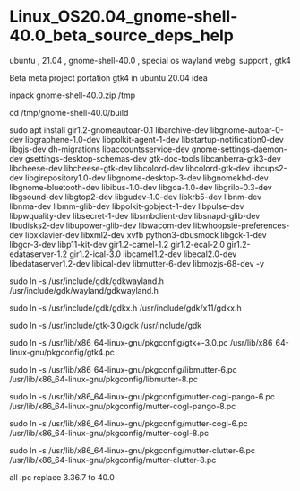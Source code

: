 # Linux_OS20.04_gnome-shell-40.0_beta_source_deps_help
ubuntu , 21.04 , gnome-shell-40.0 , special os wayland webgl support , gtk4

Beta meta project portation gtk4 in ubuntu 20.04 idea

inpack gnome-shell-40.0.zip /tmp

cd /tmp/gnome-shell-40.0/build

sudo apt install gir1.2-gnomeautoar-0.1 libarchive-dev libgnome-autoar-0-dev libgraphene-1.0-dev libpolkit-agent-1-dev libstartup-notification0-dev libgjs-dev dh-migrations libaccountsservice-dev gnome-settings-daemon-dev gsettings-desktop-schemas-dev gtk-doc-tools libcanberra-gtk3-dev libcheese-dev libcheese-gtk-dev libcolord-dev libcolord-gtk-dev libcups2-dev libgirepository1.0-dev libgnome-desktop-3-dev libgnomekbd-dev libgnome-bluetooth-dev libibus-1.0-dev libgoa-1.0-dev libgrilo-0.3-dev libgsound-dev libgtop2-dev libgudev-1.0-dev libkrb5-dev libnm-dev libnma-dev libmm-glib-dev libpolkit-gobject-1-dev libpulse-dev libpwquality-dev libsecret-1-dev libsmbclient-dev libsnapd-glib-dev libudisks2-dev libupower-glib-dev libwacom-dev libwhoopsie-preferences-dev libxklavier-dev libxml2-dev xvfb python3-dbusmock libgck-1-dev libgcr-3-dev libp11-kit-dev  gir1.2-camel-1.2 gir1.2-ecal-2.0 gir1.2-edataserver-1.2 gir1.2-ical-3.0 libcamel1.2-dev libecal2.0-dev libedataserver1.2-dev libical-dev libmutter-6-dev libmozjs-68-dev -y

sudo ln -s /usr/include/gdk/gdkwayland.h /usr/include/gdk/wayland/gdkwayland.h

sudo ln -s /usr/include/gdk/gdkx.h  /usr/include/gdk/x11/gdkx.h

sudo ln -s /usr/include/gtk-3.0/gdk /usr/include/gdk

sudo ln -s /usr/lib/x86_64-linux-gnu/pkgconfig/gtk+-3.0.pc /usr/lib/x86_64-linux-gnu/pkgconfig/gtk4.pc

sudo ln -s /usr/lib/x86_64-linux-gnu/pkgconfig/libmutter-6.pc /usr/lib/x86_64-linux-gnu/pkgconfig/libmutter-8.pc

sudo ln -s /usr/lib/x86_64-linux-gnu/pkgconfig/mutter-cogl-pango-6.pc /usr/lib/x86_64-linux-gnu/pkgconfig/mutter-cogl-pango-8.pc

sudo ln -s /usr/lib/x86_64-linux-gnu/pkgconfig/mutter-cogl-6.pc /usr/lib/x86_64-linux-gnu/pkgconfig/mutter-cogl-8.pc

sudo ln -s /usr/lib/x86_64-linux-gnu/pkgconfig/mutter-clutter-6.pc /usr/lib/x86_64-linux-gnu/pkgconfig/mutter-clutter-8.pc

all .pc replace 3.36.7 to 40.0
